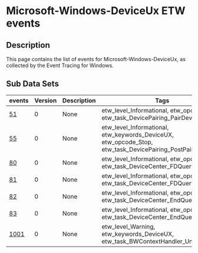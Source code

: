 # Microsoft-Windows-DeviceUx ETW events

## Description
This page contains the list of events for Microsoft-Windows-DeviceUx, as collected by the Event Tracing for Windows.

## Sub Data Sets
|events|Version|Description|Tags|
|---|---|---|---|
|[51](events/event-51.md)|0|None|etw_level_Informational, etw_opcode_Stop, etw_task_DevicePairing_PairDevice|
|[55](events/event-55.md)|0|None|etw_level_Informational, etw_keywords_DeviceUX, etw_opcode_Stop, etw_task_DevicePairing_PostPairing|
|[80](events/event-80.md)|0|None|etw_level_Informational, etw_opcode_Start, etw_task_DeviceCenter_FDQuery|
|[81](events/event-81.md)|0|None|etw_level_Informational, etw_opcode_Stop, etw_task_DeviceCenter_FDQuery|
|[82](events/event-82.md)|0|None|etw_level_Informational, etw_opcode_Start, etw_task_DeviceCenter_EndQuery|
|[83](events/event-83.md)|0|None|etw_level_Informational, etw_opcode_Stop, etw_task_DeviceCenter_EndQuery|
|[1001](events/event-1001.md)|0|None|etw_level_Warning, etw_keywords_DeviceUX, etw_task_BWContextHandler_UninstallError|
